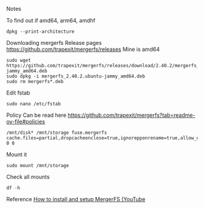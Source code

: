 Notes

To find out if amd64, arm64, amdhf
```
dpkg --print-architecture
```

Downloading mergerfs
Release pages https://github.com/trapexit/mergerfs/releases
Mine is amd64
```
sudo wget https://github.com/trapexit/mergerfs/releases/download/2.40.2/mergerfs_2.40.2.ubuntu-jammy_amd64.deb
sudo dpkg -i mergerfs_2.40.2.ubuntu-jammy_amd64.deb
sudo rm mergerfs*.deb
```

Edit fstab
```
sudo nano /etc/fstab
```
Policy
Can be read here https://github.com/trapexit/mergerfs?tab=readme-ov-file#policies
```
/mnt/disk* /mnt/storage fuse.mergerfs cache.files=partial,dropcacheonclose=true,ignorepponrename=true,allow_other,use_ino,category.create=mfs,minfreespace=10G,fsname=mergerfs,defaults 0 0
```

Mount it
```
sudo mount /mnt/storage
```

Check all mounts
```
df -h
```

Reference
[How to install and setup MergerFS (YouTube](https://www.youtube.com/watch?v=n7piuhTXeG4)
